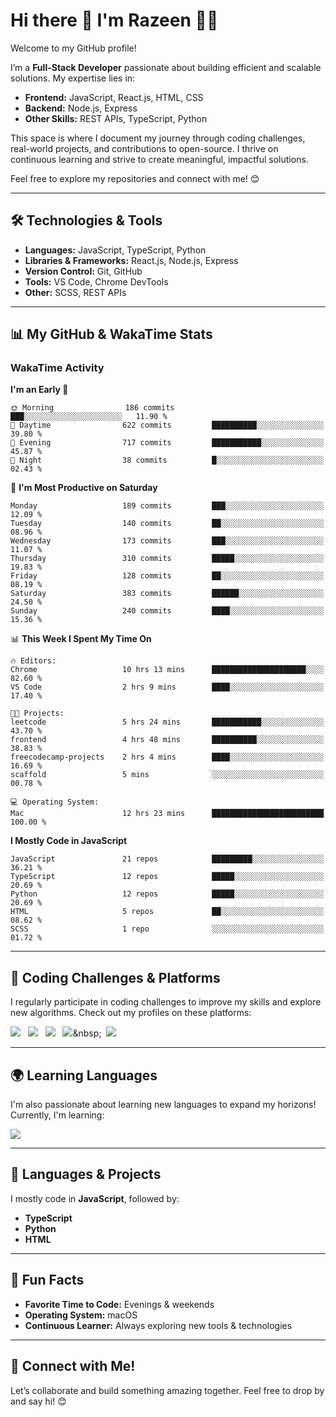 # Hi there 👋 I'm Razeen 👩‍💻

Welcome to my GitHub profile!  

I’m a **Full-Stack Developer** passionate about building efficient and scalable solutions. My expertise lies in:  
- **Frontend:** JavaScript, React.js, HTML, CSS  
- **Backend:** Node.js, Express  
- **Other Skills:** REST APIs, TypeScript, Python  

This space is where I document my journey through coding challenges, real-world projects, and contributions to open-source. I thrive on continuous learning and strive to create meaningful, impactful solutions.  

Feel free to explore my repositories and connect with me! 😊  

---

## 🛠️ Technologies & Tools  
- **Languages:** JavaScript, TypeScript, Python  
- **Libraries & Frameworks:** React.js, Node.js, Express  
- **Version Control:** Git, GitHub  
- **Tools:** VS Code, Chrome DevTools  
- **Other:** SCSS, REST APIs  

---


## 📊 My GitHub & WakaTime Stats

### **WakaTime Activity**

<!--START_SECTION:waka-->
**I'm an Early 🐤** 

```text
🌞 Morning                186 commits         ███░░░░░░░░░░░░░░░░░░░░░░   11.90 % 
🌆 Daytime                622 commits         ██████████░░░░░░░░░░░░░░░   39.80 % 
🌃 Evening                717 commits         ███████████░░░░░░░░░░░░░░   45.87 % 
🌙 Night                  38 commits          █░░░░░░░░░░░░░░░░░░░░░░░░   02.43 % 
```
📅 **I'm Most Productive on Saturday** 

```text
Monday                   189 commits         ███░░░░░░░░░░░░░░░░░░░░░░   12.09 % 
Tuesday                  140 commits         ██░░░░░░░░░░░░░░░░░░░░░░░   08.96 % 
Wednesday                173 commits         ███░░░░░░░░░░░░░░░░░░░░░░   11.07 % 
Thursday                 310 commits         █████░░░░░░░░░░░░░░░░░░░░   19.83 % 
Friday                   128 commits         ██░░░░░░░░░░░░░░░░░░░░░░░   08.19 % 
Saturday                 383 commits         ██████░░░░░░░░░░░░░░░░░░░   24.50 % 
Sunday                   240 commits         ████░░░░░░░░░░░░░░░░░░░░░   15.36 % 
```


📊 **This Week I Spent My Time On** 

```text
🔥 Editors: 
Chrome                   10 hrs 13 mins      █████████████████████░░░░   82.60 % 
VS Code                  2 hrs 9 mins        ████░░░░░░░░░░░░░░░░░░░░░   17.40 % 

🐱‍💻 Projects: 
leetcode                 5 hrs 24 mins       ███████████░░░░░░░░░░░░░░   43.70 % 
frontend                 4 hrs 48 mins       ██████████░░░░░░░░░░░░░░░   38.83 % 
freecodecamp-projects    2 hrs 4 mins        ████░░░░░░░░░░░░░░░░░░░░░   16.69 % 
scaffold                 5 mins              ░░░░░░░░░░░░░░░░░░░░░░░░░   00.78 % 

💻 Operating System: 
Mac                      12 hrs 23 mins      █████████████████████████   100.00 % 
```

**I Mostly Code in JavaScript** 

```text
JavaScript               21 repos            █████████░░░░░░░░░░░░░░░░   36.21 % 
TypeScript               12 repos            █████░░░░░░░░░░░░░░░░░░░░   20.69 % 
Python                   12 repos            █████░░░░░░░░░░░░░░░░░░░░   20.69 % 
HTML                     5 repos             ██░░░░░░░░░░░░░░░░░░░░░░░   08.62 % 
SCSS                     1 repo              ░░░░░░░░░░░░░░░░░░░░░░░░░   01.72 % 
```




<!--END_SECTION:waka-->


---

## 🌟 Coding Challenges & Platforms  
I regularly participate in coding challenges to improve my skills and explore new algorithms. Check out my profiles on these platforms:  

[![](https://img.shields.io/badge/-LeetCode-FFA116?style=for-the-badge&logo=LeetCode&logoColor=black)](https://leetcode.com/u/srazeen)&nbsp;&nbsp;
[![](https://img.shields.io/badge/-Hackerrank-2EC866?style=for-the-badge&logo=HackerRank&logoColor=white)](https://www.hackerrank.com/profile/razeen_m_shaikh)&nbsp;&nbsp;
[![](https://img.shields.io/badge/freecodecamp-27273D?style=for-the-badge&logo=freecodecamp&logoColor=white)](https://www.freecodecamp.org/razeen)&nbsp;&nbsp;
[![](https://img.shields.io/badge/Exercism-009CAB?style=for-the-badge&logo=exercism&logoColor=white)]([https://exercism.io](https://exercism.org/profiles/Razeen-Shaikh))&nbsp;&nbsp;
[![](https://img.shields.io/badge/coding%20ninjas-DD6620?style=for-the-badge&logo=codingninjas&logoColor=white)](https://www.naukri.com/code360/profile/razeen)

---

## 🌍 Learning Languages  
I'm also passionate about learning new languages to expand my horizons! Currently, I'm learning:

[![](https://img.shields.io/badge/Duolingo-58CC02?style=for-the-badge&logo=Duolingo&logoColor=white)](https://www.duolingo.com/profile/razeen_shaikh)

---

## 🚀 Languages & Projects  
I mostly code in **JavaScript**, followed by:  
- **TypeScript**  
- **Python**  
- **HTML**  

---

## 🌟 Fun Facts  
- **Favorite Time to Code:** Evenings & weekends  
- **Operating System:** macOS  
- **Continuous Learner:** Always exploring new tools & technologies  

---

## 💬 Connect with Me!  
Let’s collaborate and build something amazing together. Feel free to drop by and say hi! 😊  


